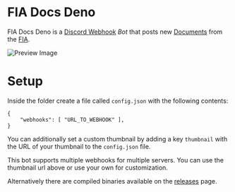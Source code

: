 # FIA Docs Deno
FIA Docs Deno is a [Discord Webhook](https://support.discord.com/hc/en-us/articles/228383668-Intro-to-Webhooks) *Bot* that posts new [Documents](https://www.fia.com/documents) from the [FIA](https://www.fia.com/).

![Preview Image](https://i.imgur.com/TIbLZ1e.png "Preview Image")

# Setup

Inside the folder create a file called `config.json` with the following contents:
```
{
    "webhooks": [ "URL_TO_WEBHOOK" ],
}
```
You can additionally set a custom thumbnail by adding a key `thumbnail` with the URL of your thumbnail to the `config.json` file.

This bot supports multiple webhooks for multiple servers. You can use the thumbnail url above or use your own for customization.

Alternatively there are compiled binaries available on the [releases](https://github.com/MarkusTheOrt/FIADocsDeno/releases) page.
